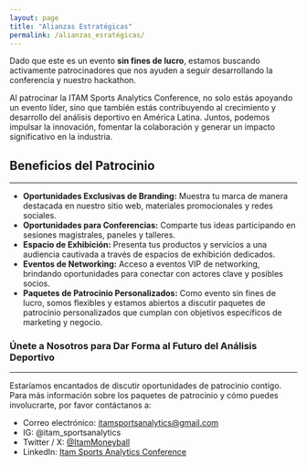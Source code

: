 ```yaml
---
layout: page
title: "Alianzas Estratégicas"
permalink: /alianzas_esratégicas/
---
```


Dado que este es un evento **sin fines de lucro**, estamos buscando activamente patrocinadores que nos ayuden a seguir desarrollando la conferencia y nuestro hackathon.

Al patrocinar la ITAM Sports Analytics Conference, no solo estás apoyando un evento líder, sino que también estás contribuyendo al crecimiento y desarrollo del análisis deportivo en América Latina. Juntos, podemos impulsar la innovación, fomentar la colaboración y generar un impacto significativo en la industria.

## Beneficios del Patrocinio
---
- **Oportunidades Exclusivas de Branding:** Muestra tu marca de manera destacada en nuestro sitio web, materiales promocionales y redes sociales.
- **Oportunidades para Conferencias:** Comparte tus ideas participando en sesiones magistrales, paneles y talleres.
- **Espacio de Exhibición:** Presenta tus productos y servicios a una audiencia cautivada a través de espacios de exhibición dedicados.
- **Eventos de Networking:** Acceso a eventos VIP de networking, brindando oportunidades para conectar con actores clave y posibles socios.
- **Paquetes de Patrocinio Personalizados:** Como evento sin fines de lucro, somos flexibles y estamos abiertos a discutir paquetes de patrocinio personalizados que cumplan con objetivos específicos de marketing y negocio.

### Únete a Nosotros para Dar Forma al Futuro del Análisis Deportivo
---
Estaríamos encantados de discutir oportunidades de patrocinio contigo. Para más información sobre los paquetes de patrocinio y cómo puedes involucrarte, por favor contáctanos a:

- Correo electrónico: [itamsportsanalytics@gmail.com](itamsportsanalytics@gmail.com)
- IG: @itam_sportsanalytics
- Twitter / X: [@ItamMoneyball](https://x.com/ItamMoneyball)
- LinkedIn: [Itam Sports Analytics Conference](https://www.linkedin.com/company/itam-sa-conference/)
